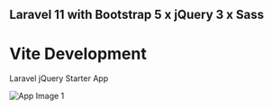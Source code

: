 ## Laravel 11 with Bootstrap 5 x jQuery 3 x Sass
# Vite Development

Laravel jQuery Starter App

![App Image 1](assets/images/yt-vid1-img-1.png)
